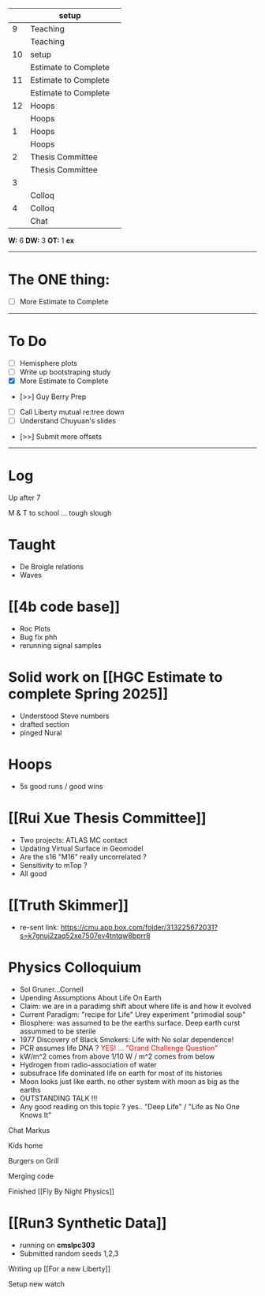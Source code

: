 
|     | setup                |     |
| --- | -------------------- | --- |
| 9   | Teaching             |     |
|     | Teaching             |     |
| 10  | setup                |     |
|     | Estimate to Complete |     |
| 11  | Estimate to Complete |     |
|     | Estimate to Complete |     |
| 12  | Hoops                |     |
|     | Hoops                |     |
| 1   | Hoops                |     |
|     | Hoops                |     |
| 2   | Thesis Committee     |     |
|     | Thesis Committee     |     |
| 3   |                      |     |
|     | Colloq               |     |
| 4   | Colloq               |     |
|     | Chat                 |     |

**W:** 6
**DW:** 3
**OT:** 1
**ex** 

---
# The ONE thing: 
- [ ] More Estimate to Complete

---
# To Do

- [ ] Hemisphere plots 
- [ ] Write up bootstraping study
- [x] More Estimate to Complete
- [>>] Guy Berry Prep
- [ ] Call Liberty mutual re:tree down
- [ ] Understand Chuyuan's slides
- [>>] Submit more offsets
---

# Log


Up after 7 

M & T to school ... tough slough 

# Taught 
- De Broigle relations
- Waves

# [[4b code base]]
- Roc Plots
- Bug fix phh 
- rerunning signal samples

# Solid work on [[HGC Estimate to complete Spring 2025]]
- Understood Steve numbers
- drafted section
- pinged Nural

# Hoops
- 5s good runs / good wins

# [[Rui Xue Thesis Committee]]
- Two projects: ATLAS MC contact
- Updating Virtual Surface in Geomodel 
- Are the s16 "M16" really uncorrelated ?
- Sensitivity to mTop ?
- All good

# [[Truth Skimmer]]
- re-sent link: https://cmu.app.box.com/folder/313225672031?s=k7gnuj2zaq52xe7507ev4tntqw8bprr8

# Physics Colloquium 
- Sol Gruner...Cornell
- Upending Assumptions About Life On Earth
- Claim: we are in a paradimg shift about where life is and how it evolved
- Current Paradigm: "recipe for Life" Urey experiment "primodial soup"
- Biosphere: was assumed to be the earths surface. Deep earth curst assummed to be sterile
- 1977 Discovery of Black Smokers: Life with No solar dependence!
- PCR assumes life DNA ?  <font color="red"> YES!  ... "Grand Challenge Question" </font>
- kW/m^2  comes from above 1/10 W / m^2 comes from below
- Hydrogen from radio-association of water
- subsufrace life dominated life on earth for most of its histories
- Moon looks just like earth. no other system with moon as big as the earths
- OUTSTANDING TALK !!!
- Any good reading on this topic ? yes.. "Deep Life" / "Life as No One Knows It"


Chat Markus 

Kids home

Burgers on Grill

Merging code

Finished [[Fly By Night Physics]]

# [[Run3 Synthetic Data]]
- running on **cmslpc303**
- Submitted random seeds 1,2,3

Writing up [[For a new Liberty]]

Setup new watch